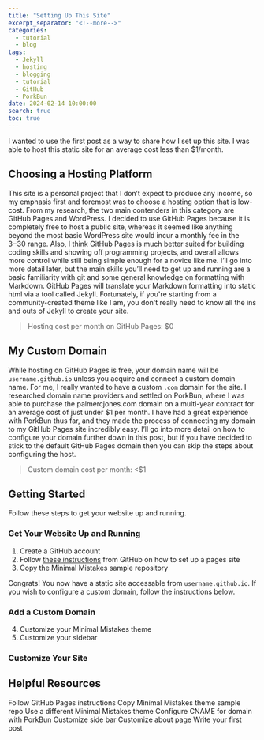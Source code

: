 ```yaml
---
title: "Setting Up This Site"
excerpt_separator: "<!--more-->"
categories:
  - tutorial
  - blog
tags:
  - Jekyll
  - hosting
  - blogging
  - tutorial
  - GitHub
  - PorkBun
date: 2024-02-14 10:00:00
search: true
toc: true
---
```


I wanted to use the first post as a way to share how I set up this site. I was able to host this static site for an average cost less than $1/month.

## Choosing a Hosting Platform
This site is a personal project that I don’t expect to produce any income, so my emphasis first and foremost was to choose a hosting option that is low-cost. From my research, the two main contenders in this category are GitHub Pages and WordPress. I decided to use GitHub Pages because it is completely free to host a public site, whereas it seemed like anything beyond the most basic WordPress site would incur a monthly fee in the $3-$30 range. Also, I think GitHub Pages is much better suited for building coding skills and showing off programming projects, and overall allows more control while still being simple enough for a novice like me. I’ll go into more detail later, but the main skills you’ll need to get up and running are a basic familiarity with git and some general knowledge on formatting with Markdown. GitHub Pages will translate your Markdown formatting into static html via a tool called Jekyll. Fortunately, if you're starting from a community-created theme like I am, you don't really need to know all the ins and outs of Jekyll to create your site.
>Hosting cost per month on GitHub Pages: $0

## My Custom Domain
While hosting on GitHub Pages is free, your domain name will be `username.github.io` unless you acquire and connect a custom domain name. For me, I really wanted to have a custom `.com` domain for the site. I researched domain name providers and settled on PorkBun, where I was able to purchase the palmercjones.com domain on a multi-year contract for an average cost of just under $1 per month. I have had a great experience with PorkBun thus far, and they made the process of connecting my domain to my GitHub Pages site incredibly easy. I’ll go into more detail on how to configure your domain further down in this post, but if you have decided to stick to the default GitHub Pages domain then you can skip the steps about configuring the host.
>Custom domain cost per month: <$1

## Getting Started
Follow these steps to get your website up and running.

### Get Your Website Up and Running
1. Create a GitHub account
2. Follow [these instructions](https://docs.github.com/en/pages/quickstart) from GitHub on how to set up a pages site
3. Copy the Minimal Mistakes sample repository

Congrats! You now have a static site accessable from `username.github.io`. If you wish to configure a custom domain, follow the instructions below.

### Add a Custom Domain
4. Customize your Minimal Mistakes theme
5. Customize your sidebar


### Customize Your Site


## Helpful Resources

Follow GitHub Pages instructions
Copy Minimal Mistakes theme sample repo
Use a different Minimal Mistakes theme
Configure CNAME for domain with PorkBun
Customize side bar
Customize about page
Write your first post
